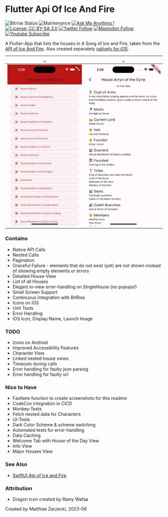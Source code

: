 # Flutter Api Of Ice And Fire

![Bitrise Status](https://app.bitrise.io/app/35c80e8e-6ee4-46ee-9a9e-6ec560f2b6c4/status.svg?token=cTzzZ6qrkULBgNlCYFbzRg&branch=main) ![Maintenance](https://img.shields.io/badge/Maintained%3F-yes-green.svg) [![Ask Me Anything !](https://img.shields.io/badge/Ask%20me-anything-1abc9c.svg)](https://twitter.com/matthias_code) [![License: CC BY-SA 3.0](https://img.shields.io/badge/License-CC%20BY--SA%203.0-red.svg)](https://creativecommons.org/licenses/by-sa/3.0/) [![Twitter Follow](https://img.shields.io/twitter/follow/matthias_code?style=social)](https://twitter.com/matthias_code) [![Mastodon Follow](https://img.shields.io/mastodon/follow/109324799475945668?domain=https%3A%2F%2Fmastodon.cloud&style=social)](https://mastodon.cloud/@matthias_code) [![Youtube Subscribe](https://img.shields.io/youtube/channel/subscribers/UCvMdsKesM05bIG0eq7M5z1g?style=social)](https://www.youtube.com/channel/UCvMdsKesM05bIG0eq7M5z1g?sub_confirmation=1)

A Flutter-App that lists the houses in A Song of Ice and Fire, taken from the [API of Ice And Fire](https://anapioficeandfire.com/). Also created separately [natively for iOS](https://github.com/matthiaszarzecki/SwiftUIApiOfIceAndFire/).

| _ | _ |
:-------------------------:|:-------------------------:
<img src="media/screenshot_01.png">|<img src="media/screenshot_02.png">|

### Contains
- Native API Calls
- Nested Calls
- Pagination
- Graceful Failure - elements that do not exist (yet) are not shown instead of showing empty elements or errors
- Detailed House-View
- List of all Houses
- Elegant in-view error-handling on SingleHouse (no popups!)
- Small Screen Support
- Continuous Integration with BitRise
- Icons on iOS
- Unit Tests
- Error Handling
- iOS Icon, Display Name, Launch Image

### TODO
- Icons on Android
- Improved Accessibility Features
- Character View
- Linked nested house views
- Timeouts during calls
- Error handling for faulty json parsing
- Error handling for faulty url

### Nice to Have
- Fastlane function to create screenshots for this readme
- CodeCov integration in CICD
- Monkey-Tests
- Fetch nested data for Characters
- UI-Tests
- Dark Color Scheme & scheme switching
- Automated tests for error-handling
- Data Caching
- Welcome Tab with House of the Day View
- Info View
- Major Houses View

### See Also
- [SwiftUI Api of Ice and Fire](https://github.com/matthiaszarzecki/SwiftUIApiOfIceAndFire/)

### Attribution
- Dragon Icon created by Ramy Wafaa

Created by Matthias Zarzecki, 2023-06
